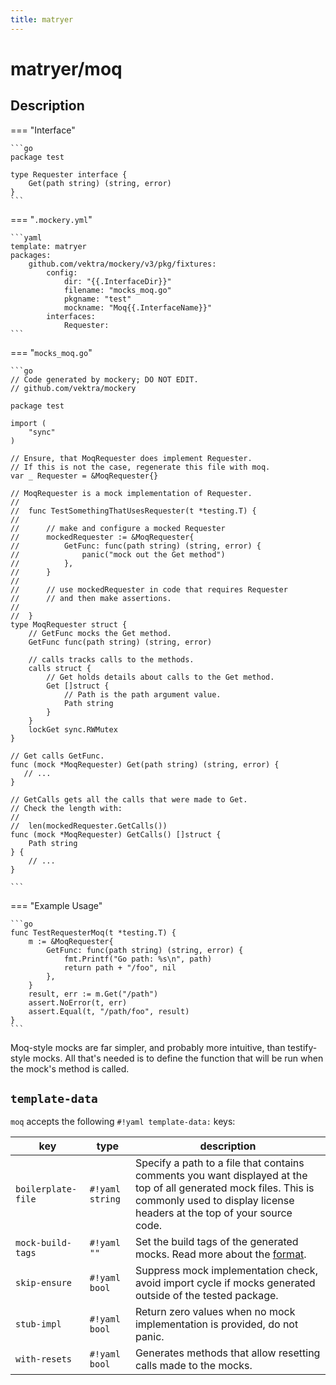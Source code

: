 ```yaml
---
title: matryer
---
```


matryer/moq
====


## Description

=== "Interface"

    ```go
    package test

    type Requester interface {
        Get(path string) (string, error)
    }
    ```

=== "`.mockery.yml`"

    ```yaml
    template: matryer
    packages:
        github.com/vektra/mockery/v3/pkg/fixtures:
            config:
                dir: "{{.InterfaceDir}}"
                filename: "mocks_moq.go"
                pkgname: "test"
                mockname: "Moq{{.InterfaceName}}"
            interfaces:
                Requester:
    ```

=== "`mocks_moq.go`"

    ```go
    // Code generated by mockery; DO NOT EDIT.
    // github.com/vektra/mockery

    package test

    import (
        "sync"
    )

    // Ensure, that MoqRequester does implement Requester.
    // If this is not the case, regenerate this file with moq.
    var _ Requester = &MoqRequester{}

    // MoqRequester is a mock implementation of Requester.
    //
    //	func TestSomethingThatUsesRequester(t *testing.T) {
    //
    //		// make and configure a mocked Requester
    //		mockedRequester := &MoqRequester{
    //			GetFunc: func(path string) (string, error) {
    //				panic("mock out the Get method")
    //			},
    //		}
    //
    //		// use mockedRequester in code that requires Requester
    //		// and then make assertions.
    //
    //	}
    type MoqRequester struct {
        // GetFunc mocks the Get method.
        GetFunc func(path string) (string, error)

        // calls tracks calls to the methods.
        calls struct {
            // Get holds details about calls to the Get method.
            Get []struct {
                // Path is the path argument value.
                Path string
            }
        }
        lockGet sync.RWMutex
    }

    // Get calls GetFunc.
    func (mock *MoqRequester) Get(path string) (string, error) {
       // ...
    }

    // GetCalls gets all the calls that were made to Get.
    // Check the length with:
    //
    //	len(mockedRequester.GetCalls())
    func (mock *MoqRequester) GetCalls() []struct {
        Path string
    } {
        // ...
    }

    ```

=== "Example Usage"

    ```go
    func TestRequesterMoq(t *testing.T) {
        m := &MoqRequester{
            GetFunc: func(path string) (string, error) {
                fmt.Printf("Go path: %s\n", path)
                return path + "/foo", nil
            },
        }
        result, err := m.Get("/path")
        assert.NoError(t, err)
        assert.Equal(t, "/path/foo", result)
    }
    ```

Moq-style mocks are far simpler, and probably more intuitive, than testify-style mocks. All that's needed is to define the function that will be run when the mock's method is called.

## `template-data`

`moq` accepts the following `#!yaml template-data:` keys:

| key | type | description |
|-----|------|-------------|
| `boilerplate-file`  | `#!yaml string` | Specify a path to a file that contains comments you want displayed at the top of all generated mock files. This is commonly used to display license headers at the top of your source code. |
| `mock-build-tags` | `#!yaml ""` | Set the build tags of the generated mocks. Read more about the [format](https://pkg.go.dev/cmd/go#hdr-Build_constraints). |
| `skip-ensure` | `#!yaml bool` | Suppress mock implementation check, avoid import cycle if mocks generated outside of the tested package. |
| `stub-impl` | `#!yaml bool` | Return zero values when no mock implementation is provided, do not panic. |
| `with-resets` | `#!yaml bool` | Generates methods that allow resetting calls made to the mocks. |
